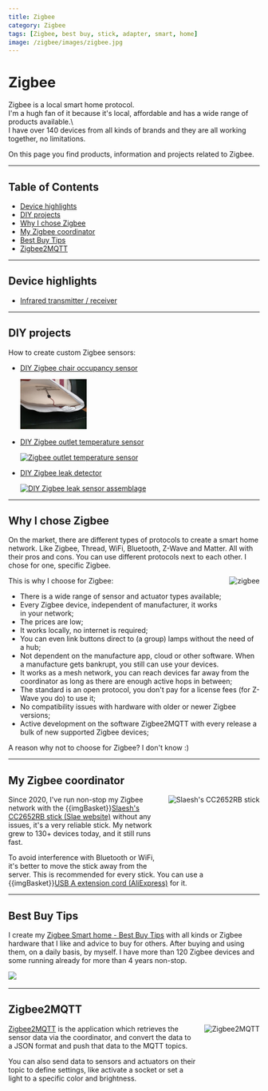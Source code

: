 ```yaml
---
title: Zigbee
category: Zigbee
tags: [Zigbee, best buy, stick, adapter, smart, home]
image: /zigbee/images/zigbee.jpg
---
```


# Zigbee

Zigbee is a local smart home protocol.\
I'm a hugh fan of it because it's local, affordable and has a wide range of products available.\  
I have over 140 devices from all kinds of brands and they are all working together, no limitations.

On this page you find products, information and projects related to Zigbee.

---
## Table of Contents
<!-- TOC -->
  * [Device highlights](#device-highlights)
  * [DIY projects](#diy-projects)
  * [Why I chose Zigbee](#why-i-chose-zigbee)
  * [My Zigbee coordinator](#my-zigbee-coordinator)
  * [Best Buy Tips](#best-buy-tips)
  * [Zigbee2MQTT](#zigbee2mqtt)
<!-- TOC -->

---
## Device highlights

* [Infrared transmitter / receiver](smart_infrared_transmitter_receiver)

---

## DIY projects

How to create custom Zigbee sensors:

* [DIY Zigbee chair occupancy sensor](zigbee_chair_occupancy_sensor)

  <a href="zigbee_chair_occupancy_sensor"><img src="/zigbee/images_chair/pillow_with_sensor.jpg" alt="DIY Zigbee chair occupancy sensor" height="100px"/></a>

* [DIY Zigbee outlet temperature sensor](zigbee_outlet_temperature_sensor)

  <a href="zigbee_outlet_temperature_sensor"><img src="/buy/images_zigbee/zigbee_temperature_humidity_sensor_aqara.webp" alt="Zigbee outlet temperature sensor" height="100px"/></a>

* [DIY Zigbee leak detector](zigbee_water_leak_sensor)
  
  <a href="zigbee_water_leak_sensor"><img src="images_leak/leak_sensor_assemblage.jpg" alt="DIY Zigbee leak sensor assemblage" height="100px"/></a>

---

## Why I chose Zigbee

On the market, there are different types of protocols to create a smart home network. Like Zigbee, Thread, WiFi, Bluetooth, Z-Wave and Matter. All with their pros and cons. You can use different protocols next to each other. I chose for one, specific Zigbee.

<img src="images/zigbee.jpg" alt="zigbee" height="60px" style="margin-left:15px;float:right"/>

This is why I choose for Zigbee:
* There is a wide range of sensor and actuator types available;
* Every Zigbee device, independent of manufacturer, it works in your network;
* The prices are low;
* It works locally, no internet is required;
* You can even link buttons direct to (a group) lamps without the need of a hub;
* Not dependent on the manufacture app, cloud or other software. When a manufacture gets bankrupt, you still can use your devices.
* It works as a mesh network, you can reach devices far away from the coordinator as long as there are enough active hops in between;
* The standard is an open protocol, you don't pay for a license fees (for Z-Wave you do) to use it;
* No compatibility issues with hardware with older or newer Zigbee versions;
* Active development on the software Zigbee2MQTT with every release a bulk of new supported Zigbee devices;

A reason why not to choose for Zigbee? I don't know :)

---

## My Zigbee coordinator

<a href="https://slae.sh/projects/cc2652/" target="_blank">
<img src="../buy/images_zigbee/slaesh_zigbee_stick_CC2652RB.jpg" alt="Slaesh's CC2652RB stick" height="150px" style="margin-left:15px;float:right"/></a>

Since 2020, I've run non-stop my Zigbee network with the {{imgBasket}}<a href="https://slae.sh/projects/cc2652/" target="_blank">Slaesh's CC2652RB stick (Slae website)</a> without any issues, 
it's a very reliable stick.
My network grew to 130+ devices today, and it still runs fast.

To avoid interference with Bluetooth or WiFi,
it's better to move the stick away from the server. This is recommended for every stick.
You can use a {{imgBasket}}<a href="https://s.click.aliexpress.com/e/_Dm5S1BL" target="_blank">USB A extension cord (AliExpress)</a> for it.

---

## Best Buy Tips

I create my [Zigbee Smart home - Best Buy Tips](../buy/smart_home_best_buy_tips) with all kinds or Zigbee hardware that I like and advice to buy for others.
After buying and using them, on a daily basis, by myself. 
I have more than 120 Zigbee devices and some running already for more than 4 years non-stop.

<a href="../buy/smart_home_best_buy_tips">
<img src="../buy/images_zigbee/zigbee_banner.png" width="500px"/>
</a>

---

## Zigbee2MQTT

<img src="images/zigbee2mqtt.png" alt="Zigbee2MQTT" height="150px" style="margin-left:15px;float:right"/></a>
[Zigbee2MQTT](https://www.zigbee2mqtt.io/) is the application which retrieves the sensor data via the coordinator, and convert the data to a JSON format and push that data to the MQTT topics.

You can also send data to sensors and actuators on their topic to define settings, like activate a socket or set a light to a specific color and brightness.